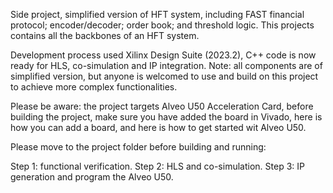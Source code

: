 Side project, simplified version of HFT system, including FAST financial protocol; encoder/decoder; order book; and threshold logic. This projects contains all the backbones of an HFT system.

Development process used Xilinx Design Suite (2023.2), C++ code is now ready for HLS, co-simulation and IP integration. Note: all components are of simplified version, but anyone is welcomed to use and build on this project to achieve more complex functionalities.

Please be aware: the project targets Alveo U50 Acceleration Card, before building the project, make sure you have added the board in  Vivado, here is how you can add a board, and here is how to get started wit Alveo U50.

Please move to the project folder before building and running:

Step 1: functional verification.
Step 2: HLS and co-simulation.
Step 3: IP generation and program the Alveo U50.
